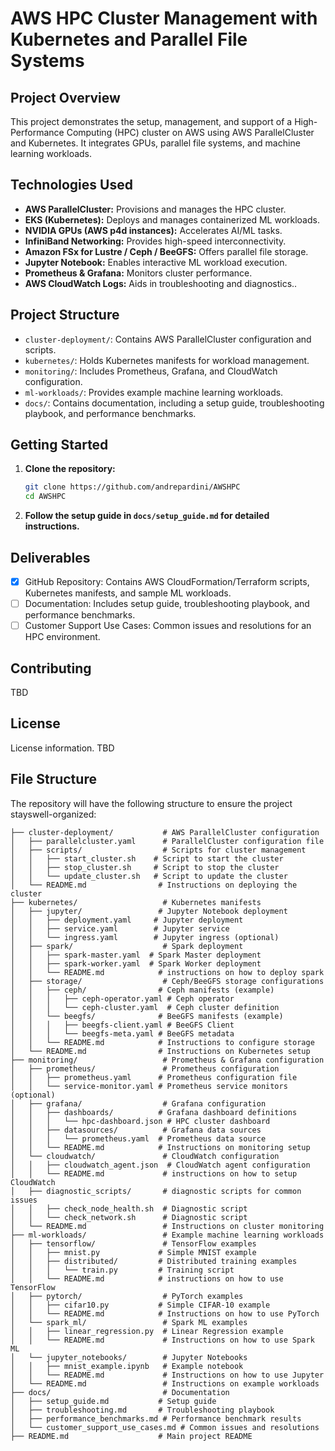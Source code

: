 # AWS HPC Cluster Management with Kubernetes and Parallel File Systems

## Project Overview

This project demonstrates the setup, management, and support of a High-Performance Computing (HPC) cluster on AWS using AWS ParallelCluster and Kubernetes.  It integrates GPUs, parallel file systems, and machine learning workloads.

## Technologies Used

*   **AWS ParallelCluster:**  Provisions and manages the HPC cluster.
*   **EKS (Kubernetes):** Deploys and manages containerized ML workloads.
*   **NVIDIA GPUs (AWS p4d instances):** Accelerates AI/ML tasks.
*   **InfiniBand Networking:** Provides high-speed interconnectivity.
*   **Amazon FSx for Lustre / Ceph / BeeGFS:**  Offers parallel file storage.
*   **Jupyter Notebook:** Enables interactive ML workload execution.
*   **Prometheus & Grafana:** Monitors cluster performance.
*   **AWS CloudWatch Logs:** Aids in troubleshooting and diagnostics..

## Project Structure

*   `cluster-deployment/`: Contains AWS ParallelCluster configuration and scripts.
*   `kubernetes/`:  Holds Kubernetes manifests for workload management.
*   `monitoring/`:  Includes Prometheus, Grafana, and CloudWatch configuration.
*   `ml-workloads/`:  Provides example machine learning workloads.
*   `docs/`: Contains documentation, including a setup guide, troubleshooting playbook, and performance benchmarks.

## Getting Started

1.  **Clone the repository:**
    ```bash
    git clone https://github.com/andrepardini/AWSHPC
    cd AWSHPC
    ```
2.  **Follow the setup guide in `docs/setup_guide.md` for detailed instructions.**

## Deliverables

*   [x] GitHub Repository: Contains AWS CloudFormation/Terraform scripts, Kubernetes manifests, and sample ML workloads.
*   [ ] Documentation: Includes setup guide, troubleshooting playbook, and performance benchmarks.
*   [ ] Customer Support Use Cases: Common issues and resolutions for an HPC environment.

## Contributing

TBD

## License

License information. TBD

## File Structure

The repository will have the following structure to ensure the project stayswell-organized:

```AWSHPC/
├── cluster-deployment/           # AWS ParallelCluster configuration
│   ├── parallelcluster.yaml      # ParallelCluster configuration file
│   ├── scripts/                  # Scripts for cluster management
│   │   ├── start_cluster.sh    # Script to start the cluster
│   │   ├── stop_cluster.sh     # Script to stop the cluster
│   │   └── update_cluster.sh   # Script to update the cluster
│   └── README.md                # Instructions on deploying the cluster
├── kubernetes/                   # Kubernetes manifests
│   ├── jupyter/                 # Jupyter Notebook deployment
│   │   ├── deployment.yaml     # Jupyter deployment
│   │   ├── service.yaml        # Jupyter service
│   │   └── ingress.yaml        # Jupyter ingress (optional)
│   ├── spark/                    # Spark deployment
│   │   ├── spark-master.yaml  # Spark Master deployment
│   │   ├── spark-worker.yaml  # Spark Worker deployment
│   │   └── README.md            # instructions on how to deploy spark
│   ├── storage/                  # Ceph/BeeGFS storage configurations
│   │   ├── ceph/                # Ceph manifests (example)
│   │   │   ├── ceph-operator.yaml # Ceph operator
│   │   │   └── ceph-cluster.yaml  # Ceph cluster definition
│   │   └── beegfs/              # BeeGFS manifests (example)
│   │   │   ├── beegfs-client.yaml # BeeGFS Client
│   │   │   └── beegfs-meta.yaml # BeeGFS metadata
│   │   └── README.md            # Instructions to configure storage
│   └── README.md                # Instructions on Kubernetes setup
├── monitoring/                   # Prometheus & Grafana configuration
│   ├── prometheus/               # Prometheus configuration
│   │   ├── prometheus.yaml      # Prometheus configuration file
│   │   └── service-monitor.yaml # Prometheus service monitors (optional)
│   ├── grafana/                  # Grafana configuration
│   │   ├── dashboards/          # Grafana dashboard definitions
│   │   │   └── hpc-dashboard.json # HPC cluster dashboard
│   │   ├── datasources/          # Grafana data sources
│   │   │   └── prometheus.yaml  # Prometheus data source
│   │   └── README.md            # Instructions on monitoring setup
│   └── cloudwatch/               # CloudWatch configuration
│   │   ├── cloudwatch_agent.json  # CloudWatch agent configuration
│   │   └── README.md             # instructions on how to setup CloudWatch
│   ├── diagnostic_scripts/       # diagnostic scripts for common issues
│   │   ├── check_node_health.sh  # Diagnostic script
│   │   └── check_network.sh      # Diagnostic script
│   └── README.md                 # Instructions on cluster monitoring
├── ml-workloads/                 # Example machine learning workloads
│   ├── tensorflow/               # TensorFlow examples
│   │   ├── mnist.py             # Simple MNIST example
│   │   ├── distributed/         # Distributed training examples
│   │   │   └── train.py         # Training script
│   │   └── README.md            # instructions on how to use TensorFlow
│   ├── pytorch/                  # PyTorch examples
│   │   ├── cifar10.py           # Simple CIFAR-10 example
│   │   └── README.md            # Instructions on how to use PyTorch
│   └── spark_ml/                 # Spark ML examples
│   │   ├── linear_regression.py  # Linear Regression example
│   │   └── README.md             # Instructions on how to use Spark ML
│   └── jupyter_notebooks/        # Jupyter Notebooks
│   │   ├── mnist_example.ipynb   # Example notebook
│   │   └── README.md             # Instructions on how to use Jupyter
│   └── README.md                 # Instructions on example workloads
├── docs/                         # Documentation
│   ├── setup_guide.md           # Setup guide
│   ├── troubleshooting.md       # Troubleshooting playbook
│   ├── performance_benchmarks.md # Performance benchmark results
│   └── customer_support_use_cases.md # Common issues and resolutions
├── README.md                    # Main project README
 ```

